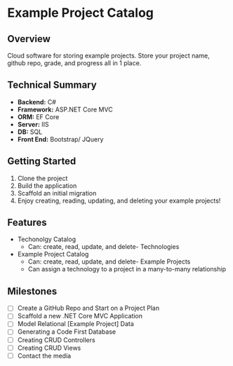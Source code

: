 # Example Project Catalog

## Overview
Cloud software for storing example projects. Store your project name, github repo, grade, and progress all in 1 place.

## Technical Summary

-  **Backend:** C# 
-  **Framework:** ASP.NET Core MVC
-  **ORM:** EF Core
-  **Server:** IIS
-  **DB:** SQL
-  **Front End:** Bootstrap/ JQuery

## Getting Started

1. Clone the project
2. Build the application
3. Scaffold an initial migration
4. Enjoy creating, reading, updating, and deleting your example projects!

## Features

-  Techonolgy Catalog
   - Can: create, read, update, and delete- Technologies
-  Example Project Catalog
   - Can: create, read, update, and delete- Example Projects
   - Can assign a technology to a project in a many-to-many relationship


## Milestones

- [ ] Create a GitHub Repo and Start on a Project Plan
- [ ] Scaffold a new .NET Core MVC Application
- [ ] Model Relational [Example Project] Data
- [ ] Generating a Code First Database
- [ ] Creating CRUD Controllers
- [ ] Creating CRUD Views
- [ ] Contact the media